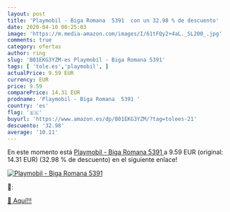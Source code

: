 ```yaml
---
layout: post
title: 'Playmobil - Biga Romana  5391  con un 32.98 % de descuento'
date: 2020-04-10 00:25:03
image: 'https://m.media-amazon.com/images/I/61tFQy2+4aL._SL200_.jpg'
comments: true
category: ofertas
author: ring
slug: 'B01EKG3YZM-es Playmobil - Biga Romana 5391'
tags: [ 'tole.es','playmobil', ]
actualPrice: 9.59 EUR
currency: EUR
price: 9.59
comparePrice: 14.31 EUR
prodname: 'Playmobil - Biga Romana  5391 '
country: 'es'
flag: '🇪🇸'
buyurl: 'https://www.amazon.es/dp/B01EKG3YZM/?tag=tolees-21'
descuento: '32.98'
average: '10.11'
---
```


En este momento está [Playmobil - Biga Romana  5391 ](https://www.amazon.es/dp/B01EKG3YZM/?tag=tolees-21) a 9.59 EUR (original: 14.31 EUR) (32.98 %  de descuento) en el siguiente enlace!

[![Playmobil - Biga Romana  5391 ](https://m.media-amazon.com/images/I/61tFQy2+4aL._SL200_.jpg)](https://www.amazon.es/dp/B01EKG3YZM/?tag=tolees-21)

🔎:


[🛒 Aquí!!!](https://www.amazon.es/dp/B01EKG3YZM/?tag=tolees-21)
